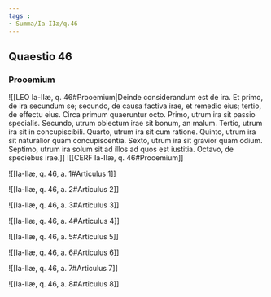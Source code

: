 ```yaml
---
tags : 
- Summa/Ia-IIæ/q.46
---
```


## Quaestio 46

### Prooemium

![[LEO Ia-IIæ, q. 46#Prooemium|Deinde considerandum est de ira. Et primo, de ira secundum se; secundo, de causa factiva irae, et remedio eius; tertio, de effectu eius. Circa primum quaeruntur octo. Primo, utrum ira sit passio specialis. Secundo, utrum obiectum irae sit bonum, an malum. Tertio, utrum ira sit in concupiscibili. Quarto, utrum ira sit cum ratione. Quinto, utrum ira sit naturalior quam concupiscentia. Sexto, utrum ira sit gravior quam odium. Septimo, utrum ira solum sit ad illos ad quos est iustitia. Octavo, de speciebus irae.]]
![[CERF Ia-IIæ, q. 46#Prooemium]]

![[Ia-IIæ, q. 46, a. 1#Articulus 1]]

![[Ia-IIæ, q. 46, a. 2#Articulus 2]]

![[Ia-IIæ, q. 46, a. 3#Articulus 3]]

![[Ia-IIæ, q. 46, a. 4#Articulus 4]]

![[Ia-IIæ, q. 46, a. 5#Articulus 5]]

![[Ia-IIæ, q. 46, a. 6#Articulus 6]]

![[Ia-IIæ, q. 46, a. 7#Articulus 7]]

![[Ia-IIæ, q. 46, a. 8#Articulus 8]]

